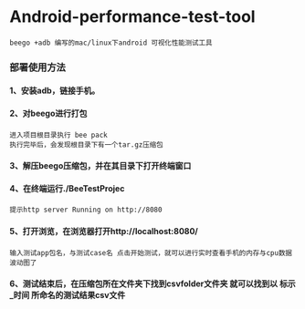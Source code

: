 # Android-performance-test-tool
    beego +adb 编写的mac/linux下android 可视化性能测试工具
### 部署使用方法
#### 1、安装adb，链接手机。
#### 2、对beego进行打包 
    进入项目根目录执行 bee pack
    执行完毕后，会发现根目录下有一个tar.gz压缩包
#### 3、解压beego压缩包，并在其目录下打开终端窗口
#### 4、在终端运行./BeeTestProjec
    提示http server Running on http://8080 
#### 5、打开浏览，在浏览器打开http://localhost:8080/ 
    输入测试app包名，与测试case名 点击开始测试，就可以进行实时查看手机的内存与cpu数据波动图了
#### 6、测试结束后，在压缩包所在文件夹下找到csvfolder文件夹 就可以找到以 标示_时间 所命名的测试结果csv文件

                                         

